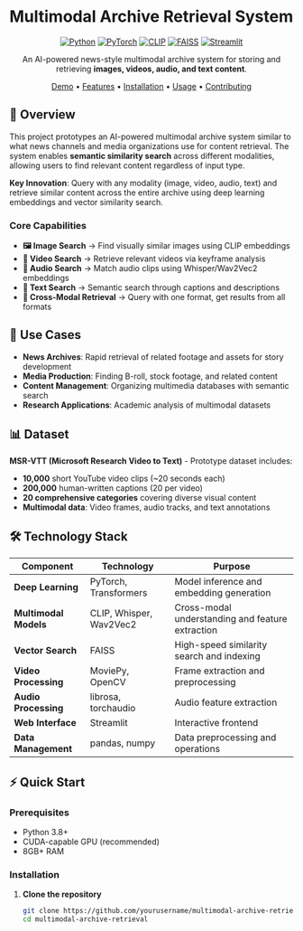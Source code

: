 # Multimodal Archive Retrieval System

<div align="center">

[![Python](https://img.shields.io/badge/Python-3.8+-blue.svg)](https://www.python.org/)
[![PyTorch](https://img.shields.io/badge/PyTorch-Latest-red.svg)](https://pytorch.org/)
[![CLIP](https://img.shields.io/badge/Model-CLIP-green.svg)](https://github.com/openai/CLIP)
[![FAISS](https://img.shields.io/badge/Search-FAISS-orange.svg)](https://github.com/facebookresearch/faiss)
[![Streamlit](https://img.shields.io/badge/UI-Streamlit-ff4b4b.svg)](https://streamlit.io/)

An AI-powered news-style multimodal archive system for storing and retrieving **images, videos, audio, and text content**.

[Demo](#-demo) • [Features](#-features) • [Installation](#-installation) • [Usage](#-usage) • [Contributing](#-contributing)

</div>

## 🚀 Overview

This project prototypes an AI-powered multimodal archive system similar to what news channels and media organizations use for content retrieval. The system enables **semantic similarity search** across different modalities, allowing users to find relevant content regardless of input type.

**Key Innovation**: Query with any modality (image, video, audio, text) and retrieve similar content across the entire archive using deep learning embeddings and vector similarity search.

### Core Capabilities

- **🖼️ Image Search** → Find visually similar images using CLIP embeddings  
- **🎥 Video Search** → Retrieve relevant videos via keyframe analysis  
- **🎵 Audio Search** → Match audio clips using Whisper/Wav2Vec2 embeddings  
- **📝 Text Search** → Semantic search through captions and descriptions  
- **🔄 Cross-Modal Retrieval** → Query with one format, get results from all formats  

## 🎯 Use Cases

- **News Archives**: Rapid retrieval of related footage and assets for story development  
- **Media Production**: Finding B-roll, stock footage, and related content  
- **Content Management**: Organizing multimedia databases with semantic search  
- **Research Applications**: Academic analysis of multimodal datasets  

## 📊 Dataset

**MSR-VTT (Microsoft Research Video to Text)** - Prototype dataset includes:  
- **10,000** short YouTube video clips (~20 seconds each)  
- **200,000** human-written captions (20 per video)  
- **20 comprehensive categories** covering diverse visual content  
- **Multimodal data**: Video frames, audio tracks, and text annotations  

## 🛠️ Technology Stack

| Component | Technology | Purpose |
|-----------|------------|---------|
| **Deep Learning** | PyTorch, Transformers | Model inference and embedding generation |
| **Multimodal Models** | CLIP, Whisper, Wav2Vec2 | Cross-modal understanding and feature extraction |
| **Vector Search** | FAISS | High-speed similarity search and indexing |
| **Video Processing** | MoviePy, OpenCV | Frame extraction and preprocessing |
| **Audio Processing** | librosa, torchaudio | Audio feature extraction |
| **Web Interface** | Streamlit | Interactive frontend |
| **Data Management** | pandas, numpy | Data preprocessing and operations |

## ⚡ Quick Start

### Prerequisites

- Python 3.8+  
- CUDA-capable GPU (recommended)  
- 8GB+ RAM  

### Installation

1. **Clone the repository**
   ```bash
   git clone https://github.com/yourusername/multimodal-archive-retrieval.git
   cd multimodal-archive-retrieval
